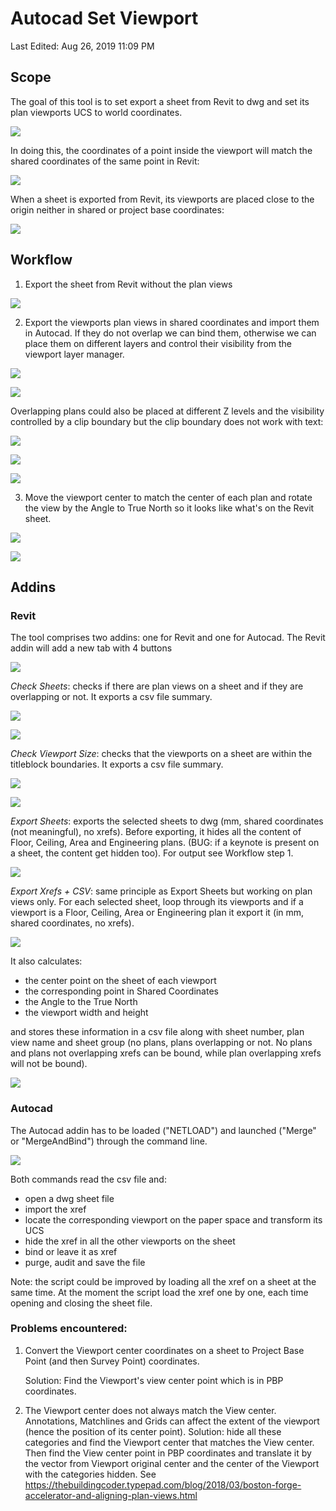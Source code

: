 # Autocad Set Viewport

Last Edited: Aug 26, 2019 11:09 PM

## Scope

The goal of this tool is to set export a sheet from Revit to dwg and set its plan viewports UCS to world coordinates. 

![](images/Untitled-4b00f463-7562-4b60-b02e-a3ecc1f2ac9c.png)

In doing this, the coordinates of a point inside the viewport will match the shared coordinates of the same point in Revit:

![](images/Untitled-04ef1935-f048-4be3-a2dd-004bbe20b13b.png)

When a sheet is exported from Revit, its viewports are placed close to the origin neither in shared or project base coordinates:

![](images/Untitled-5efca99a-6d9a-4f4a-b183-606c23f48b14.png)

## Workflow

1. Export the sheet from Revit without the plan views

![](images/Untitled-5c6c24bb-cf78-46f4-863f-aa81ffc38560.png)

2. Export the viewports plan views in shared coordinates and import them in Autocad. If they do not overlap we can bind them, otherwise we can place them on different layers and control their visibility from the viewport layer manager. 

![](images/Untitled-5568eb64-0af0-4b3e-8ff8-9652b57dd7ac.png)

![](images/Untitled-b4e3cba7-1444-4fdb-9469-11342887ddbd.png)

Overlapping plans could also be placed at different Z levels and the visibility controlled by a clip boundary but the clip boundary does not work with text:

![](images/Untitled-a89902fb-e57b-4043-811c-5caaeb5d5969.png)

![](images/Untitled-7008e7cf-ae89-421a-a31d-93b8ab76397f.png)

![](images/Untitled-6ff871bd-c93e-45b3-a822-c5ec5a574b96.png)

3. Move the viewport center to match the center of each plan and rotate the view by the Angle to True North so it looks like what's on the Revit sheet.

![](images/Untitled-9a10dbe2-0e71-4167-8bd1-5463311e1a8e.png)

![](images/Untitled-10039daa-38d7-4bd6-b39e-1df276b40263.png)

## Addins

### Revit

The tool comprises two addins: one for Revit and one for Autocad. 
The Revit addin will add a new tab with 4 buttons 

![](images/Untitled-8daa4f11-4ac3-46d0-9ae1-cb5b42c0f23b.png)

*Check Sheets*: checks if there are plan views on a sheet and if they are overlapping or not. It exports a csv file summary.

![](images/Untitled-e0063903-f223-4d64-893e-14a22666cd0e.png)

![](images/Untitled-a2060c48-49c0-4506-a17d-e64389f1a31e.png)

*Check Viewport Size*: checks that the viewports on a sheet are within the titleblock boundaries. It exports a csv file summary.

![](images/Untitled-83299e12-06f9-482d-9a11-5f1a84a1a1fc.png)

![](images/Untitled-0b69202e-f01f-4f5a-b137-380de1341356.png)

*Export Sheets*: exports the selected sheets to dwg (mm, shared coordinates (not meaningful), no xrefs). Before exporting, it hides all the content of Floor, Ceiling, Area and Engineering plans. (BUG: if a keynote is present on a sheet, the content get hidden too). For output see Workflow step 1.

![](images/Untitled-06ec8aa8-85bd-4202-a6b4-4502af95a570.png)

*Export Xrefs + CSV*: same principle as Export Sheets but working on plan views only. For each selected sheet, loop through its viewports and if a viewport is a Floor, Ceiling, Area or Engineering plan it export it (in mm, shared coordinates, no xrefs).

![](images/Untitled-a234ca0b-a6be-460d-a9d3-a17ea626e8d6.png)

It also calculates: 

- the center point on the sheet of each viewport
- the corresponding point in Shared Coordinates
- the Angle to the True North
- the viewport width and height

and stores these information in a csv file along with sheet number, plan view name and sheet group (no plans, plans overlapping or not. No plans and plans not overlapping xrefs can be bound, while plan overlapping xrefs will not be bound).

![](images/Untitled-12f03be5-a7cb-4436-a4a1-509ff01bb639.png)

### Autocad

The Autocad addin has to be loaded ("NETLOAD") and  launched ("Merge" or "MergeAndBind") through the command line.

![](images/Untitled-9b1f31b8-c423-4c6f-af36-e182f25b72f2.png)

Both commands read the csv file and:

- open a dwg sheet file
- import the xref
- locate the corresponding viewport on the paper space and transform its UCS
- hide the xref in all the other viewports on the sheet
- bind or leave it as xref
- purge, audit and save the file

Note: the script could be improved by loading all the xref on a sheet at the same time. At the moment the script load the xref one by one, each time opening and closing the sheet file.

### Problems encountered:

1. Convert the Viewport center coordinates on a sheet to Project Base Point (and then Survey Point) coordinates.

    Solution: Find the Viewport's view center point which is in PBP coordinates.

2. The Viewport center does not always match the View center. Annotations, Matchlines and Grids can affect the extent of the viewport (hence the position of its center point).
Solution: hide all these categories and find the Viewport center that matches the View center. Then find the View center point in PBP coordinates and translate it by the vector from Viewport original center and the center of the Viewport with the categories hidden.
See https://thebuildingcoder.typepad.com/blog/2018/03/boston-forge-accelerator-and-aligning-plan-views.html